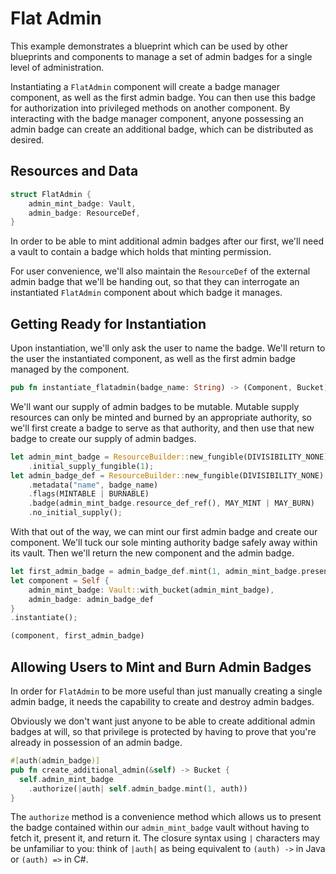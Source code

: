 # Flat Admin
This example demonstrates a blueprint which can be used by other blueprints and components to manage a set of admin badges for a single level of administration.

Instantiating a `FlatAdmin` component will create a badge manager component, as well as the first admin badge.  You can then use this badge for authorization into privileged methods on another component.  By interacting with the badge manager component, anyone possessing an admin badge can create an additional badge, which can be distributed as desired.

## Resources and Data
```rust
struct FlatAdmin {
    admin_mint_badge: Vault,
    admin_badge: ResourceDef,
}
```

In order to be able to mint additional admin badges after our first, we'll need a vault to contain a badge which holds that minting permission.

For user convenience, we'll also maintain the `ResourceDef` of the external admin badge that we'll be handing out, so that they can interrogate an instantiated `FlatAdmin` component about which badge it manages.

## Getting Ready for Instantiation
Upon instantiation, we'll only ask the user to name the badge.  We'll return to the user the instantiated component, as well as the first admin badge managed by the component.

```rust
pub fn instantiate_flatadmin(badge_name: String) -> (Component, Bucket) {
```

We'll want our supply of admin badges to be mutable.  Mutable supply resources can only be minted and burned by an appropriate authority, so we'll first create a badge to serve as that authority, and then use that new badge to create our supply of admin badges.

```rust
let admin_mint_badge = ResourceBuilder::new_fungible(DIVISIBILITY_NONE)
    .initial_supply_fungible(1);
let admin_badge_def = ResourceBuilder::new_fungible(DIVISIBILITY_NONE)
    .metadata("name", badge_name)
    .flags(MINTABLE | BURNABLE)
    .badge(admin_mint_badge.resource_def_ref(), MAY_MINT | MAY_BURN)
    .no_initial_supply();
```

With that out of the way, we can mint our first admin badge and create our component.  We'll tuck our sole minting authority badge safely away within its vault.  Then we'll return the new component and the admin badge.

```rust
let first_admin_badge = admin_badge_def.mint(1, admin_mint_badge.present());
let component = Self {
    admin_mint_badge: Vault::with_bucket(admin_mint_badge),
    admin_badge: admin_badge_def
}
.instantiate();

(component, first_admin_badge)
```

## Allowing Users to Mint and Burn Admin Badges
In order for `FlatAdmin` to be more useful than just manually creating a single admin badge, it needs the capability to create and destroy admin badges.

Obviously we don't want just anyone to be able to create additional admin badges at will, so that privilege is protected by having to prove that you're already in possession of an admin badge.

```rust
#[auth(admin_badge)]
pub fn create_additional_admin(&self) -> Bucket {
  self.admin_mint_badge
    .authorize(|auth| self.admin_badge.mint(1, auth))
}
```

The `authorize` method is a convenience method which allows us to present the badge contained within our `admin_mint_badge` vault without having to fetch it, present it, and return it.  The closure syntax using `|` characters may be unfamiliar to you: think of `|auth|` as being equivalent to `(auth) ->` in Java or `(auth) =>` in C#.
